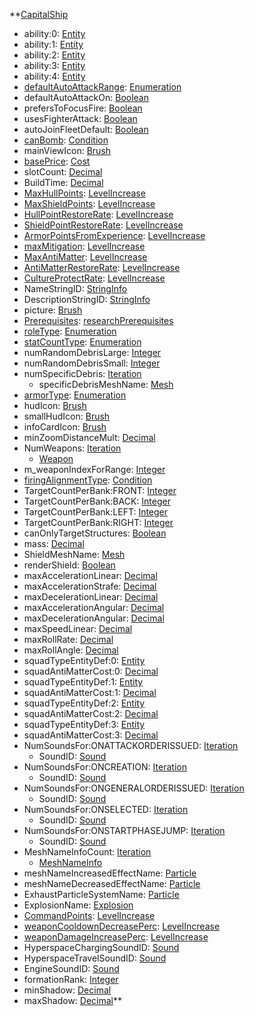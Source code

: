 **[CapitalShip](VanillaCapitalShip.md)
  * ability:0: [Entity](Entity.md)
  * ability:1: [Entity](Entity.md)
  * ability:2: [Entity](Entity.md)
  * ability:3: [Entity](Entity.md)
  * ability:4: [Entity](Entity.md)
  * [defaultAutoAttackRange](VanilladefaultAutoAttackRange.md): [Enumeration](Enumeration.md)
  * defaultAutoAttackOn: [Boolean](Boolean.md)
  * prefersToFocusFire: [Boolean](Boolean.md)
  * usesFighterAttack: [Boolean](Boolean.md)
  * autoJoinFleetDefault: [Boolean](Boolean.md)
  * [canBomb](VanillacanBomb.md): [Condition](Condition.md)
  * mainViewIcon: [Brush](Brush.md)
  * [basePrice](VanillaCost.md): [Cost](Cost.md)
  * slotCount: [Decimal](Decimal.md)
  * BuildTime: [Decimal](Decimal.md)
  * [MaxHullPoints](VanillaLevelIncrease.md): [LevelIncrease](LevelIncrease.md)
  * [MaxShieldPoints](VanillaLevelIncrease.md): [LevelIncrease](LevelIncrease.md)
  * [HullPointRestoreRate](VanillaLevelIncrease.md): [LevelIncrease](LevelIncrease.md)
  * [ShieldPointRestoreRate](VanillaLevelIncrease.md): [LevelIncrease](LevelIncrease.md)
  * [ArmorPointsFromExperience](VanillaLevelIncrease.md): [LevelIncrease](LevelIncrease.md)
  * [maxMitigation](VanillaLevelIncrease.md): [LevelIncrease](LevelIncrease.md)
  * [MaxAntiMatter](VanillaLevelIncrease.md): [LevelIncrease](LevelIncrease.md)
  * [AntiMatterRestoreRate](VanillaLevelIncrease.md): [LevelIncrease](LevelIncrease.md)
  * [CultureProtectRate](VanillaLevelIncrease.md): [LevelIncrease](LevelIncrease.md)
  * NameStringID: [StringInfo](StringInfo.md)
  * DescriptionStringID: [StringInfo](StringInfo.md)
  * picture: [Brush](Brush.md)
  * [Prerequisites](VanillaresearchPrerequisites.md): [researchPrerequisites](researchPrerequisites.md)
  * [roleType](VanillaroleType.md): [Enumeration](Enumeration.md)
  * [statCountType](VanillastatCountType.md): [Enumeration](Enumeration.md)
  * numRandomDebrisLarge: [Integer](Integer.md)
  * numRandomDebrisSmall: [Integer](Integer.md)
  * numSpecificDebris: [Iteration](Iteration.md)
    * specificDebrisMeshName: [Mesh](Mesh.md)
  * [armorType](VanillaarmorType.md): [Enumeration](Enumeration.md)
  * hudIcon: [Brush](Brush.md)
  * smallHudIcon: [Brush](Brush.md)
  * infoCardIcon: [Brush](Brush.md)
  * minZoomDistanceMult: [Decimal](Decimal.md)
  * NumWeapons: [Iteration](Iteration.md)
    * [Weapon](VanillaWeapon.md)
  * m\_weaponIndexForRange: [Integer](Integer.md)
  * [firingAlignmentType](VanillafiringAlignmentType.md): [Condition](Condition.md)
  * TargetCountPerBank:FRONT: [Integer](Integer.md)
  * TargetCountPerBank:BACK: [Integer](Integer.md)
  * TargetCountPerBank:LEFT: [Integer](Integer.md)
  * TargetCountPerBank:RIGHT: [Integer](Integer.md)
  * canOnlyTargetStructures: [Boolean](Boolean.md)
  * mass: [Decimal](Decimal.md)
  * ShieldMeshName: [Mesh](Mesh.md)
  * renderShield: [Boolean](Boolean.md)
  * maxAccelerationLinear: [Decimal](Decimal.md)
  * maxAccelerationStrafe: [Decimal](Decimal.md)
  * maxDecelerationLinear: [Decimal](Decimal.md)
  * maxAccelerationAngular: [Decimal](Decimal.md)
  * maxDecelerationAngular: [Decimal](Decimal.md)
  * maxSpeedLinear: [Decimal](Decimal.md)
  * maxRollRate: [Decimal](Decimal.md)
  * maxRollAngle: [Decimal](Decimal.md)
  * squadTypeEntityDef:0: [Entity](Entity.md)
  * squadAntiMatterCost:0: [Decimal](Decimal.md)
  * squadTypeEntityDef:1: [Entity](Entity.md)
  * squadAntiMatterCost:1: [Decimal](Decimal.md)
  * squadTypeEntityDef:2: [Entity](Entity.md)
  * squadAntiMatterCost:2: [Decimal](Decimal.md)
  * squadTypeEntityDef:3: [Entity](Entity.md)
  * squadAntiMatterCost:3: [Decimal](Decimal.md)
  * NumSoundsFor:ONATTACKORDERISSUED: [Iteration](Iteration.md)
    * SoundID: [Sound](Sound.md)
  * NumSoundsFor:ONCREATION: [Iteration](Iteration.md)
    * SoundID: [Sound](Sound.md)
  * NumSoundsFor:ONGENERALORDERISSUED: [Iteration](Iteration.md)
    * SoundID: [Sound](Sound.md)
  * NumSoundsFor:ONSELECTED: [Iteration](Iteration.md)
    * SoundID: [Sound](Sound.md)
  * NumSoundsFor:ONSTARTPHASEJUMP: [Iteration](Iteration.md)
    * SoundID: [Sound](Sound.md)
  * MeshNameInfoCount: [Iteration](Iteration.md)
    * [MeshNameInfo](VanillaMeshNameInfo.md)
  * meshNameIncreasedEffectName: [Particle](Particle.md)
  * meshNameDecreasedEffectName: [Particle](Particle.md)
  * ExhaustParticleSystemName: [Particle](Particle.md)
  * ExplosionName: [Explosion](Explosion.md)
  * [CommandPoints](VanillaLevelIncrease.md): [LevelIncrease](LevelIncrease.md)
  * [weaponCooldownDecreasePerc](VanillaLevelIncrease.md): [LevelIncrease](LevelIncrease.md)
  * [weaponDamageIncreasePerc](VanillaLevelIncrease.md): [LevelIncrease](LevelIncrease.md)
  * HyperspaceChargingSoundID: [Sound](Sound.md)
  * HyperspaceTravelSoundID: [Sound](Sound.md)
  * EngineSoundID: [Sound](Sound.md)
  * formationRank: [Integer](Integer.md)
  * minShadow: [Decimal](Decimal.md)
  * maxShadow: [Decimal](Decimal.md)**
